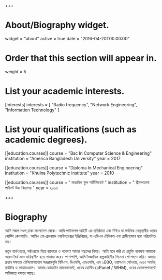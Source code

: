 +++
# About/Biography widget.
widget = "about"
active = true
date = "2016-04-20T00:00:00"

# Order that this section will appear in.
weight = 5

# List your academic interests.
[interests]
  interests = [
    "Radio frequency",
    "Network Engineering",
    "Information Technology"
  ]

# List your qualifications (such as academic degrees).
[[education.courses]]
  course = "Bsc In Computer Science & Engineering"
  institution = "America Bangladesh University"
  year = 2017

[[education.courses]]
  course = "Diploma In Mechanical Engineering"
  institution = "Khulna Polytechnic Institute"
  year = 2010

[[education.courses]]
  course = " মাধ্যমিক স্কুল সার্টিফিকেট "
  institution = " শ্রীফলতালা পাইলট উচ্চ বিদ্যালয় "
  year = ২০০৩
 
+++

# Biography

আমি সজল মণ্ডল,ঢাকা বাংলাদেশ থেকে। আমি পাইনাপল আইটি এর প্রতিষ্ঠাতা এবং সিইও যা সর্বাধিক নেতৃস্থানীয় ওয়েব হোস্টিং কোম্পানি। আমিও গো-ব্রডব্যান্ড ওয়াইম্যাক্সের ইঞ্জিনিয়ার, যা এডিএন টেলিকম এবং গ্রামীণফোন দ্বারা পরিচালিত হয়।

নতুন হার্ডওয়্যার, সফ্টওয়্যার নিয়ে ব্যাবহার ও গবেষণা আমার পছন্দের বিষয়। আমি মনে করি যে প্রযুক্তি গবেষণা আমাকে আরও ধৈর্য এবং দায়িত্বশীল হতে সাহায্য করে। পাশাপাশি, আমি বৈজ্ঞানিক কল্পকাহিনীর সিনেমা শো পছন্দ করি। আমার প্রধান দক্ষতার টেলিযোগাযোগ সরঞ্জামগুলি বিটিএস, বিএসসি, এমএসসি, এম ২000, ওয়াসএন গেটওয়ে, এএএ সার্ভার, রাউটার ও ফায়ারওয়াল। আমার ডোমেইন ম্যানেজমেন্ট, ওয়েব হোস্টিং (cPanel / WHM), ওয়েব ডেভেলপমেন্টে অভিজাত দক্ষতা আছে।
